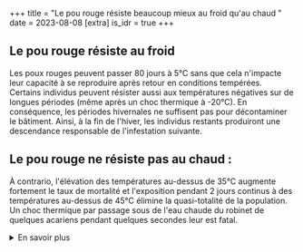 +++
title = "Le pou rouge résiste beaucoup mieux au froid qu'au chaud "
date = 2023-08-08
[extra]
is_idr = true
+++

## Le pou rouge résiste au froid

Les poux rouges peuvent passer 80 jours à 5°C sans que cela n'impacte leur capacité à se reproduire après retour en conditions tempérées. Certains individus peuvent résister aussi aux températures négatives sur de longues périodes (même après un choc thermique à -20°C). En conséquence, les périodes hivernales ne suffisent pas pour décontaminer le bâtiment. Ainsi, à la fin de l'hiver, les individus restants produiront une descendance responsable de l'infestation suivante.

## Le pou rouge ne résiste pas au chaud :

À contrario, l'élévation des températures au-dessus de 35°C augmente fortement le taux de mortalité et l'exposition pendant 2 jours continus à des températures au-dessus de 45°C élimine la quasi-totalité de la population. Un choc thermique par passage sous de l'eau chaude du robinet de quelques acariens pendant quelques secondes leur est fatal. 



<details>
    <summary>En savoir plus</summary>

### Sources scientifiques

- Nordenfors et. al. (1999).... https://academic.oup.com/jme/article-abstract/36/1/68/876355 
- Maurer & Baumgärtner (1992) ...  https://link.springer.com/article/10.1007/BF01193965
- Tucci et al. (2008) Development of *Dermanyssus gallinae* (Acari: Dermanyssidae) at different temperatures ... https://pubmed.ncbi.nlm.nih.gov/18502586/ 


</details>


